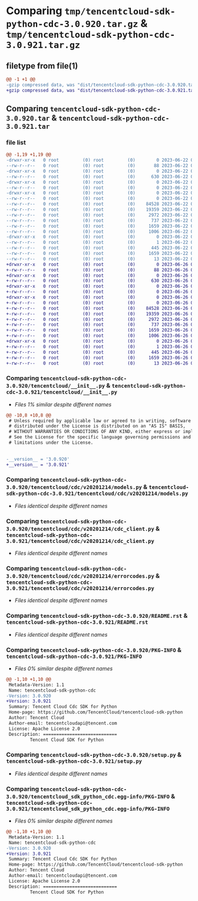 # Comparing `tmp/tencentcloud-sdk-python-cdc-3.0.920.tar.gz` & `tmp/tencentcloud-sdk-python-cdc-3.0.921.tar.gz`

## filetype from file(1)

```diff
@@ -1 +1 @@
-gzip compressed data, was "dist/tencentcloud-sdk-python-cdc-3.0.920.tar", last modified: Thu Jun 22 00:19:06 2023, max compression
+gzip compressed data, was "dist/tencentcloud-sdk-python-cdc-3.0.921.tar", last modified: Mon Jun 26 00:18:56 2023, max compression
```

## Comparing `tencentcloud-sdk-python-cdc-3.0.920.tar` & `tencentcloud-sdk-python-cdc-3.0.921.tar`

### file list

```diff
@@ -1,19 +1,19 @@
-drwxr-xr-x   0 root         (0) root         (0)        0 2023-06-22 00:19:06.000000 tencentcloud-sdk-python-cdc-3.0.920/
--rw-r--r--   0 root         (0) root         (0)       88 2023-06-22 00:19:06.000000 tencentcloud-sdk-python-cdc-3.0.920/setup.cfg
-drwxr-xr-x   0 root         (0) root         (0)        0 2023-06-22 00:19:06.000000 tencentcloud-sdk-python-cdc-3.0.920/tencentcloud/
--rw-r--r--   0 root         (0) root         (0)      630 2023-06-22 00:19:06.000000 tencentcloud-sdk-python-cdc-3.0.920/tencentcloud/__init__.py
-drwxr-xr-x   0 root         (0) root         (0)        0 2023-06-22 00:19:06.000000 tencentcloud-sdk-python-cdc-3.0.920/tencentcloud/cdc/
--rw-r--r--   0 root         (0) root         (0)        0 2023-06-22 00:19:06.000000 tencentcloud-sdk-python-cdc-3.0.920/tencentcloud/cdc/__init__.py
-drwxr-xr-x   0 root         (0) root         (0)        0 2023-06-22 00:19:06.000000 tencentcloud-sdk-python-cdc-3.0.920/tencentcloud/cdc/v20201214/
--rw-r--r--   0 root         (0) root         (0)        0 2023-06-22 00:19:06.000000 tencentcloud-sdk-python-cdc-3.0.920/tencentcloud/cdc/v20201214/__init__.py
--rw-r--r--   0 root         (0) root         (0)    84528 2023-06-22 00:19:06.000000 tencentcloud-sdk-python-cdc-3.0.920/tencentcloud/cdc/v20201214/models.py
--rw-r--r--   0 root         (0) root         (0)    19359 2023-06-22 00:19:06.000000 tencentcloud-sdk-python-cdc-3.0.920/tencentcloud/cdc/v20201214/cdc_client.py
--rw-r--r--   0 root         (0) root         (0)     2972 2023-06-22 00:19:06.000000 tencentcloud-sdk-python-cdc-3.0.920/tencentcloud/cdc/v20201214/errorcodes.py
--rw-r--r--   0 root         (0) root         (0)      737 2023-06-22 00:19:06.000000 tencentcloud-sdk-python-cdc-3.0.920/README.rst
--rw-r--r--   0 root         (0) root         (0)     1659 2023-06-22 00:19:06.000000 tencentcloud-sdk-python-cdc-3.0.920/PKG-INFO
--rw-r--r--   0 root         (0) root         (0)     1006 2023-06-22 00:19:06.000000 tencentcloud-sdk-python-cdc-3.0.920/setup.py
-drwxr-xr-x   0 root         (0) root         (0)        0 2023-06-22 00:19:06.000000 tencentcloud-sdk-python-cdc-3.0.920/tencentcloud_sdk_python_cdc.egg-info/
--rw-r--r--   0 root         (0) root         (0)        1 2023-06-22 00:19:06.000000 tencentcloud-sdk-python-cdc-3.0.920/tencentcloud_sdk_python_cdc.egg-info/dependency_links.txt
--rw-r--r--   0 root         (0) root         (0)      445 2023-06-22 00:19:06.000000 tencentcloud-sdk-python-cdc-3.0.920/tencentcloud_sdk_python_cdc.egg-info/SOURCES.txt
--rw-r--r--   0 root         (0) root         (0)     1659 2023-06-22 00:19:06.000000 tencentcloud-sdk-python-cdc-3.0.920/tencentcloud_sdk_python_cdc.egg-info/PKG-INFO
--rw-r--r--   0 root         (0) root         (0)       13 2023-06-22 00:19:06.000000 tencentcloud-sdk-python-cdc-3.0.920/tencentcloud_sdk_python_cdc.egg-info/top_level.txt
+drwxr-xr-x   0 root         (0) root         (0)        0 2023-06-26 00:18:56.000000 tencentcloud-sdk-python-cdc-3.0.921/
+-rw-r--r--   0 root         (0) root         (0)       88 2023-06-26 00:18:56.000000 tencentcloud-sdk-python-cdc-3.0.921/setup.cfg
+drwxr-xr-x   0 root         (0) root         (0)        0 2023-06-26 00:18:56.000000 tencentcloud-sdk-python-cdc-3.0.921/tencentcloud/
+-rw-r--r--   0 root         (0) root         (0)      630 2023-06-26 00:18:56.000000 tencentcloud-sdk-python-cdc-3.0.921/tencentcloud/__init__.py
+drwxr-xr-x   0 root         (0) root         (0)        0 2023-06-26 00:18:56.000000 tencentcloud-sdk-python-cdc-3.0.921/tencentcloud/cdc/
+-rw-r--r--   0 root         (0) root         (0)        0 2023-06-26 00:18:56.000000 tencentcloud-sdk-python-cdc-3.0.921/tencentcloud/cdc/__init__.py
+drwxr-xr-x   0 root         (0) root         (0)        0 2023-06-26 00:18:56.000000 tencentcloud-sdk-python-cdc-3.0.921/tencentcloud/cdc/v20201214/
+-rw-r--r--   0 root         (0) root         (0)        0 2023-06-26 00:18:56.000000 tencentcloud-sdk-python-cdc-3.0.921/tencentcloud/cdc/v20201214/__init__.py
+-rw-r--r--   0 root         (0) root         (0)    84528 2023-06-26 00:18:56.000000 tencentcloud-sdk-python-cdc-3.0.921/tencentcloud/cdc/v20201214/models.py
+-rw-r--r--   0 root         (0) root         (0)    19359 2023-06-26 00:18:56.000000 tencentcloud-sdk-python-cdc-3.0.921/tencentcloud/cdc/v20201214/cdc_client.py
+-rw-r--r--   0 root         (0) root         (0)     2972 2023-06-26 00:18:56.000000 tencentcloud-sdk-python-cdc-3.0.921/tencentcloud/cdc/v20201214/errorcodes.py
+-rw-r--r--   0 root         (0) root         (0)      737 2023-06-26 00:18:56.000000 tencentcloud-sdk-python-cdc-3.0.921/README.rst
+-rw-r--r--   0 root         (0) root         (0)     1659 2023-06-26 00:18:56.000000 tencentcloud-sdk-python-cdc-3.0.921/PKG-INFO
+-rw-r--r--   0 root         (0) root         (0)     1006 2023-06-26 00:18:56.000000 tencentcloud-sdk-python-cdc-3.0.921/setup.py
+drwxr-xr-x   0 root         (0) root         (0)        0 2023-06-26 00:18:56.000000 tencentcloud-sdk-python-cdc-3.0.921/tencentcloud_sdk_python_cdc.egg-info/
+-rw-r--r--   0 root         (0) root         (0)        1 2023-06-26 00:18:56.000000 tencentcloud-sdk-python-cdc-3.0.921/tencentcloud_sdk_python_cdc.egg-info/dependency_links.txt
+-rw-r--r--   0 root         (0) root         (0)      445 2023-06-26 00:18:56.000000 tencentcloud-sdk-python-cdc-3.0.921/tencentcloud_sdk_python_cdc.egg-info/SOURCES.txt
+-rw-r--r--   0 root         (0) root         (0)     1659 2023-06-26 00:18:56.000000 tencentcloud-sdk-python-cdc-3.0.921/tencentcloud_sdk_python_cdc.egg-info/PKG-INFO
+-rw-r--r--   0 root         (0) root         (0)       13 2023-06-26 00:18:56.000000 tencentcloud-sdk-python-cdc-3.0.921/tencentcloud_sdk_python_cdc.egg-info/top_level.txt
```

### Comparing `tencentcloud-sdk-python-cdc-3.0.920/tencentcloud/__init__.py` & `tencentcloud-sdk-python-cdc-3.0.921/tencentcloud/__init__.py`

 * *Files 1% similar despite different names*

```diff
@@ -10,8 +10,8 @@
 # Unless required by applicable law or agreed to in writing, software
 # distributed under the License is distributed on an "AS IS" BASIS,
 # WITHOUT WARRANTIES OR CONDITIONS OF ANY KIND, either express or implied.
 # See the License for the specific language governing permissions and
 # limitations under the License.
 
 
-__version__ = '3.0.920'
+__version__ = '3.0.921'
```

### Comparing `tencentcloud-sdk-python-cdc-3.0.920/tencentcloud/cdc/v20201214/models.py` & `tencentcloud-sdk-python-cdc-3.0.921/tencentcloud/cdc/v20201214/models.py`

 * *Files identical despite different names*

### Comparing `tencentcloud-sdk-python-cdc-3.0.920/tencentcloud/cdc/v20201214/cdc_client.py` & `tencentcloud-sdk-python-cdc-3.0.921/tencentcloud/cdc/v20201214/cdc_client.py`

 * *Files identical despite different names*

### Comparing `tencentcloud-sdk-python-cdc-3.0.920/tencentcloud/cdc/v20201214/errorcodes.py` & `tencentcloud-sdk-python-cdc-3.0.921/tencentcloud/cdc/v20201214/errorcodes.py`

 * *Files identical despite different names*

### Comparing `tencentcloud-sdk-python-cdc-3.0.920/README.rst` & `tencentcloud-sdk-python-cdc-3.0.921/README.rst`

 * *Files identical despite different names*

### Comparing `tencentcloud-sdk-python-cdc-3.0.920/PKG-INFO` & `tencentcloud-sdk-python-cdc-3.0.921/PKG-INFO`

 * *Files 0% similar despite different names*

```diff
@@ -1,10 +1,10 @@
 Metadata-Version: 1.1
 Name: tencentcloud-sdk-python-cdc
-Version: 3.0.920
+Version: 3.0.921
 Summary: Tencent Cloud Cdc SDK for Python
 Home-page: https://github.com/TencentCloud/tencentcloud-sdk-python
 Author: Tencent Cloud
 Author-email: tencentcloudapi@tencent.com
 License: Apache License 2.0
 Description: ============================
         Tencent Cloud SDK for Python
```

### Comparing `tencentcloud-sdk-python-cdc-3.0.920/setup.py` & `tencentcloud-sdk-python-cdc-3.0.921/setup.py`

 * *Files identical despite different names*

### Comparing `tencentcloud-sdk-python-cdc-3.0.920/tencentcloud_sdk_python_cdc.egg-info/PKG-INFO` & `tencentcloud-sdk-python-cdc-3.0.921/tencentcloud_sdk_python_cdc.egg-info/PKG-INFO`

 * *Files 0% similar despite different names*

```diff
@@ -1,10 +1,10 @@
 Metadata-Version: 1.1
 Name: tencentcloud-sdk-python-cdc
-Version: 3.0.920
+Version: 3.0.921
 Summary: Tencent Cloud Cdc SDK for Python
 Home-page: https://github.com/TencentCloud/tencentcloud-sdk-python
 Author: Tencent Cloud
 Author-email: tencentcloudapi@tencent.com
 License: Apache License 2.0
 Description: ============================
         Tencent Cloud SDK for Python
```

